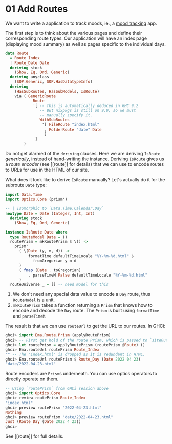 # 01 Add Routes

We want to write a application to track moods, ie., a [mood tracking](https://en.wikipedia.org/wiki/Mood_tracking) app. 

The first step is to think about the various pages and define their corresponding route types. Our application will have an index page (displaying mood summary) as well as pages specific to the individual days.

```haskell
data Route
  = Route_Index
  | Route_Date Date
  deriving stock
    (Show, Eq, Ord, Generic)
  deriving anyclass
    (SOP.Generic, SOP.HasDatatypeInfo)
  deriving
    (HasSubRoutes, HasSubModels, IsRoute)
    via ( GenericRoute
            Route
            '[ -- This is automatically deduced in GHC 9.2
               -- But nixpkgs is still on 9.0, so we must 
               -- manually specify it.
               WithSubRoutes
                '[ FileRoute "index.html"
                 , FolderRoute "date" Date
                 ]
             ]
        )
```

Do not get alarmed of the `deriving` clauses. Here we are deriving `IsRoute` *generically*, instead of hand-writing the instance. Deriving `IsRoute` gives us a *route encoder* (see [[route]] for details) that we can use to encode routes to URLs for use in the HTML of our site. 

What does it look like to derive `IsRoute` manually? Let's actually do it for the subroute `Date` type:


```haskell
import Data.Time
import Optics.Core (prism')

-- | Isomorphic to `Data.Time.Calendar.Day`
newtype Date = Date (Integer, Int, Int)
  deriving stock
    (Show, Eq, Ord, Generic)

instance IsRoute Date where
  type RouteModel Date = ()
  routePrism = mkRoutePrism $ \() ->
    prism'
      ( \(Date (y, m, d)) ->
          formatTime defaultTimeLocale "%Y-%m-%d.html" $
            fromGregorian y m d
      )
      ( fmap (Date . toGregorian)
          . parseTimeM False defaultTimeLocale "%Y-%m-%d.html"
      )
  routeUniverse _ = [] -- need model for this
```

1. We don't need any special data value to encode a `Day` route, thus `RouteModel` is a unit.
2. `mkRoutePrism` takes a function returning a `Prism` that knows how to encode and decode the `Day` route. The `Prism` is built using `formatTime` and `parseTimeM`.

The result is that we can use `routeUrl` to get the URL to our routes. In GHCi:

```haskell
ghci> import Ema.Route.Prism (applyRoutePrism)
ghci> -- First get hold of the route Prism, which is passed to `siteOutput`
ghci> let routePrism = applyRoutePrism (routePrism @Route) ()
ghci> Ema.routeUrl routePrism Route_Index
"" -- The 'index.html' is dropped as it is redundant in HTML.
ghci> Ema.routeUrl routePrism $ Route_Day (Date 2022 04 23)
"date/2022-04-23.html" 
```

Route encoders are `Prism`s underneath. You can use optics operators to directly operate on them.

```haskell
-- Using `routePrism` from GHCi session above
ghci> import Optics.Core
ghci> review routePrism Route_Index
"index.html"
ghci> preview routePrism "2022-04-23.html"
Nothing
ghci> preview routePrism "date/2022-04-23.html"
Just (Route_Day (Date 2022 4 23))
ghci> 
```

See [[route]] for full details.